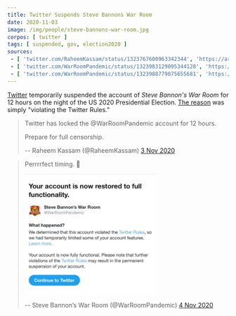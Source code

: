 ```yaml
---
title: Twitter Suspends Steve Bannons War Room
date: 2020-11-03
image: /img/people/steve-bannons-war-room.jpg
corpos: [ twitter ]
tags: [ suspended, gov, election2020 ]
sources:
 - [ 'twitter.com/RaheemKassam/status/1323767600963342344', 'https://archive.is/JcQ1Y' ]
 - [ 'twitter.com/WarRoomPandemic/status/1323983129095344128', 'https://archive.is/TaR5v' ]
 - [ 'twitter.com/WarRoomPandemic/status/1323988779875655681', 'https://archive.is/txxF9' ]
---
```


[Twitter](/twitter/) temporarily suspended the account of _Steve Bannon's War
Room_ for 12 hours on the night of the US 2020 Presidential Election. [The
reason](notice.jpg) was simply "violating the Twitter Rules."

> Twitter has locked the @WarRoomPandemic account for 12 hours.
>
> Prepare for full censorship.
>
> -- Raheem Kassam (@RaheemKassam) [3 Nov 2020](https://archive.is/JcQ1Y)

> Perrrrfect timing. :eyes:
>
> [<img src="notice.jpg" width="300" height="auto" style="margin: 0;">](notice.jpg)
>
> -- Steve Bannon’s War Room (@WarRoomPandemic) [4 Nov 2020](https://archive.is/TaR5v)
